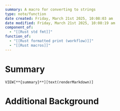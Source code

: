 ```yaml
---
summary: A macro for converting to strings
type: note/function
date created: Friday, March 21st 2025, 10:08:03 am
date modified: Friday, March 21st 2025, 10:08:19 am
component_of:
  - "[[Rust std fmt]]"
function_of:
  - "[[Rust formatted print (workflow)]]"
  - "[[Rust macros]]"
---
```

# Summary
`VIEW[**{summary}**][text(renderMarkdown)]`

# Additional Background